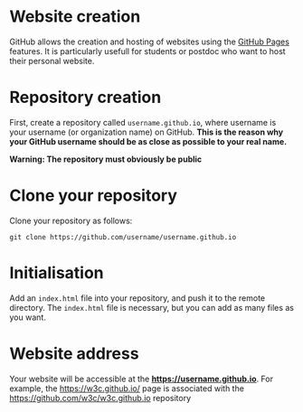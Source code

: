 Website creation
==================

GitHub allows the creation and hosting of websites using the [GitHub Pages](https://pages.github.com/) 
features. It is particularly usefull for students or postdoc who want to host their personal website.

# Repository creation

First, create a repository called `username.github.io`, where username is your username (or organization name) on GitHub. 
**This is the reason why your GitHub username
should be as close as possible to your real name.**

**Warning: The repository must obviously be public**

# Clone your repository

Clone your repository as follows:

```
git clone https://github.com/username/username.github.io
```

# Initialisation

Add an `index.html` file into your repository, and push it to the remote directory. The `index.html` file is necessary, but you can add as
many files as you want. 

# Website address

Your website will be accessible at the **https://username.github.io**. For example, the https://w3c.github.io/ page is 
associated with the https://github.com/w3c/w3c.github.io repository
